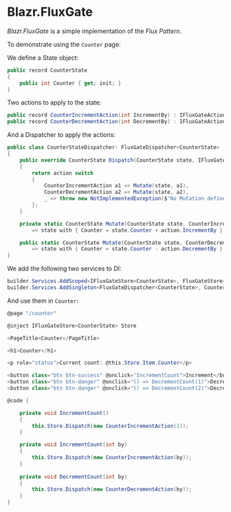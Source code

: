 #  Blazr.FluxGate

*Blazr.FluxGate* is a simple implementation of the *Flux Pattern*.

To demonstrate using the `Counter` page:

We define a State object:

```csharp
public record CounterState
{
    public int Counter { get; init; }
}
```

Two actions to apply to the state:

```csharp
public record CounterIncrementAction(int IncrementBy) : IFluxGateAction;
public record CounterDecrementAction(int DecrementBy) : IFluxGateAction;
```

And a Dispatcher to apply the actions:

```csharp
public class CounterStateDispatcher: FluxGateDispatcher<CounterState>
{
    public override CounterState Dispatch(CounterState state, IFluxGateAction action)
    {
        return action switch
        {
            CounterIncrementAction a1 => Mutate(state, a1),
            CounterDecrementAction a2 => Mutate(state, a2),
            _ => throw new NotImplementedException($"No Mutation defined for {action.GetType()}")
        };
    }

    private static CounterState Mutate(CounterState state, CounterIncrementAction action)
        => state with { Counter = state.Counter + action.IncrementBy };

    public static CounterState Mutate(CounterState state, CounterDecrementAction action)
        => state with { Counter = state.Counter - action.DecrementBy };
}
```

We add the following two services to DI:

```csharp
builder.Services.AddScoped<IFluxGateStore<CounterState>, FluxGateStore<CounterState>>();
builder.Services.AddSingleton<FluxGateDispatcher<CounterState>, CounterStateDispatcher>();
```

And use them in `Counter`:

```csharp
@page "/counter"

@inject IFluxGateStore<CounterState> Store

<PageTitle>Counter</PageTitle>

<h1>Counter</h1>

<p role="status">Current count: @this.Store.Item.Counter</p>

<button class="btn btn-success" @onclick="IncrementCount">Increment</button>
<button class="btn btn-danger" @onclick="() => DecrementCount(1)">Decrement by 1</button>
<button class="btn btn-danger" @onclick="() => DecrementCount(2)">Decrement by 2</button>

@code {

    private void IncrementCount()
    {
        this.Store.Dispatch(new CounterIncrementAction(1));
    }

    private void IncrementCount(int by)
    {
        this.Store.Dispatch(new CounterIncrementAction(by));
    }
    
    private void DecrementCount(int by)
    {
        this.Store.Dispatch(new CounterDecrementAction(by));
    }
}
```